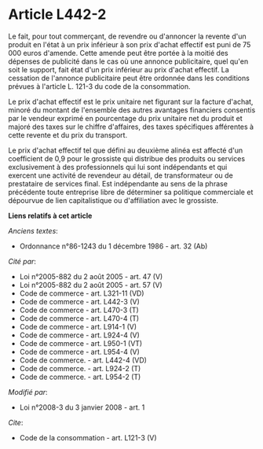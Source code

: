 # Article L442-2

Le fait, pour tout commerçant, de revendre ou d'annoncer la revente d'un produit en l'état à un prix inférieur à son prix
d'achat effectif est puni de 75 000 euros d'amende. Cette amende peut être portée à la moitié des dépenses de publicité dans
le cas où une annonce publicitaire, quel qu'en soit le support, fait état d'un prix inférieur au prix d'achat effectif. La
cessation de l'annonce publicitaire peut être ordonnée dans les conditions prévues à l'article L. 121-3 du code de la
consommation. 

Le prix d'achat effectif est le prix unitaire net figurant sur la facture d'achat, minoré du montant de l'ensemble des autres
avantages financiers consentis par le vendeur exprimé en pourcentage du prix unitaire net du produit et majoré des taxes sur
le chiffre d'affaires, des taxes spécifiques afférentes à cette revente et du prix du transport. 

Le prix d'achat effectif tel que défini au deuxième alinéa est affecté d'un coefficient de 0,9 pour le grossiste qui
distribue des produits ou services exclusivement à des professionnels qui lui sont indépendants et qui exercent une activité
de revendeur au détail, de transformateur ou de prestataire de services final. Est indépendante au sens de la phrase
précédente toute entreprise libre de déterminer sa politique commerciale et dépourvue de lien capitalistique ou d'affiliation
avec le grossiste.

**Liens relatifs à cet article**

_Anciens textes_:

  - Ordonnance n°86-1243 du 1 décembre 1986 - art. 32 (Ab)

_Cité par_:

  - Loi n°2005-882 du 2 août 2005 - art. 47 (V)
  - Loi n°2005-882 du 2 août 2005 - art. 57 (V)
  - Code de commerce - art. L321-11 (VD)
  - Code de commerce - art. L442-3 (V)
  - Code de commerce - art. L470-3 (T)
  - Code de commerce - art. L470-4 (T)
  - Code de commerce - art. L914-1 (V)
  - Code de commerce - art. L924-4 (V)
  - Code de commerce - art. L950-1 (VT)
  - Code de commerce - art. L954-4 (V)
  - Code de commerce. - art. L442-4 (VD)
  - Code de commerce. - art. L924-2 (T)
  - Code de commerce. - art. L954-2 (T)

_Modifié par_:

  - Loi n°2008-3 du 3 janvier 2008 - art. 1

_Cite_:

  - Code de la consommation - art. L121-3 (V)
